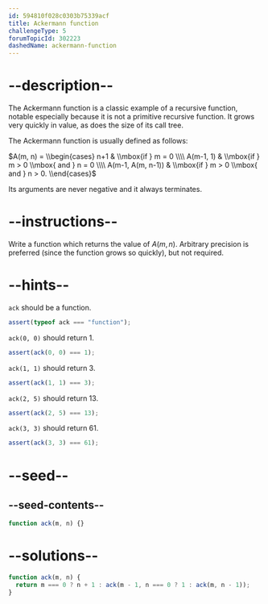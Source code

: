 ```yaml
---
id: 594810f028c0303b75339acf
title: Ackermann function
challengeType: 5
forumTopicId: 302223
dashedName: ackermann-function
---
```


# --description--

The Ackermann function is a classic example of a recursive function, notable especially because it is not a primitive recursive function. It grows very quickly in value, as does the size of its call tree.

The Ackermann function is usually defined as follows:

$A(m, n) = \\begin{cases} n+1 & \\mbox{if } m = 0 \\\\ A(m-1, 1) & \\mbox{if } m > 0 \\mbox{ and } n = 0 \\\\ A(m-1, A(m, n-1)) & \\mbox{if } m > 0 \\mbox{ and } n > 0. \\end{cases}$

Its arguments are never negative and it always terminates.

# --instructions--

Write a function which returns the value of $A(m, n)$. Arbitrary precision is preferred (since the function grows so quickly), but not required.

# --hints--

`ack` should be a function.

```js
assert(typeof ack === "function");
```

`ack(0, 0)` should return 1.

```js
assert(ack(0, 0) === 1);
```

`ack(1, 1)` should return 3.

```js
assert(ack(1, 1) === 3);
```

`ack(2, 5)` should return 13.

```js
assert(ack(2, 5) === 13);
```

`ack(3, 3)` should return 61.

```js
assert(ack(3, 3) === 61);
```

# --seed--

## --seed-contents--

```js
function ack(m, n) {}
```

# --solutions--

```js
function ack(m, n) {
  return m === 0 ? n + 1 : ack(m - 1, n === 0 ? 1 : ack(m, n - 1));
}
```
